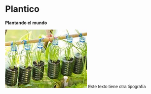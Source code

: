  # Plantico
 <html>
  <body>
   <p><strong>Plantando el mundo</strong></p>
   <img src="images (7).jpg">
   <font face="Comic Sans MS,arial,verdana">Este texto tiene otra tipografía</font>
  <body>
 <html>
